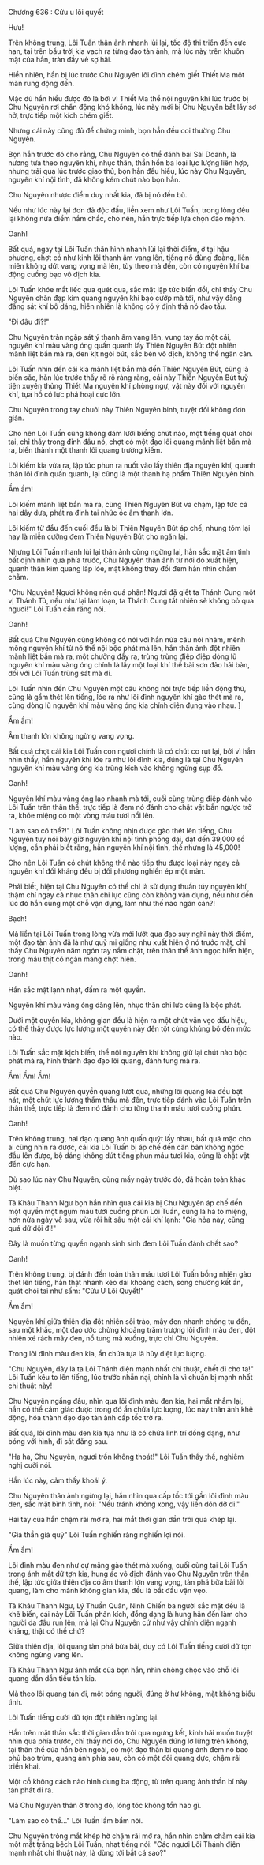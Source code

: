 




Chương 636 : Cửu u lôi quyết


Hưu!

Trên không trung, Lôi Tuấn thân ảnh nhanh lùi lại, tốc độ thi triển đến cực hạn, tại trên bầu trời kia vạch ra từng đạo tàn ảnh, mà lúc này trên khuôn mặt của hắn, tràn đầy vẻ sợ hãi.

Hiển nhiên, hắn bị lúc trước Chu Nguyên lôi đình chém giết Thiết Ma một màn rung động đến.

Mặc dù hắn hiểu được đó là bởi vì Thiết Ma thể nội nguyên khí lúc trước bị Chu Nguyên rơi chấn động khó khống, lúc này mới bị Chu Nguyên bắt lấy sơ hở, trực tiếp một kích chém giết.

Nhưng cái này cũng đủ để chứng minh, bọn hắn đều coi thường Chu Nguyên.

Bọn hắn trước đó cho rằng, Chu Nguyên có thể đánh bại Sài Doanh, là nương tựa theo nguyên khí, nhục thân, thần hồn ba loại lực lượng liên hợp, nhưng trải qua lúc trước giao thủ, bọn hắn đều hiểu, lúc này Chu Nguyên, nguyên khí nội tình, đã không kém chút nào bọn hắn.

Chu Nguyên nhược điểm duy nhất kia, đã bị nó đền bù.

Nếu như lúc này lại đơn đả độc đấu, liền xem như Lôi Tuấn, trong lòng đều lại không nửa điểm nắm chắc, cho nên, hắn trực tiếp lựa chọn đào mệnh.

Oanh!

Bất quá, ngay tại Lôi Tuấn thân hình nhanh lùi lại thời điểm, ở tại hậu phương, chợt có như kinh lôi thanh âm vang lên, tiếng nổ đùng đoàng, liên miên không dứt vang vọng mà lên, tùy theo mà đến, còn có nguyên khí ba động cuồng bạo vô địch kia.

Lôi Tuấn khóe mắt liếc qua quét qua, sắc mặt lập tức biến đổi, chỉ thấy Chu Nguyên chân đạp kim quang nguyên khí bạo cướp mà tới, như vậy đằng đằng sát khí bộ dáng, hiển nhiên là không có ý định thả nó đào tẩu.

"Đi đâu đi?!"

Chu Nguyên tràn ngập sát ý thanh âm vang lên, vung tay áo một cái, nguyên khí màu vàng óng quấn quanh lấy Thiên Nguyên Bút đột nhiên mãnh liệt bắn mà ra, đen kịt ngòi bút, sắc bén vô địch, không thể ngăn cản.

Lôi Tuấn nhìn đến cái kia mãnh liệt bắn mà đến Thiên Nguyên Bút, cũng là biến sắc, hắn lúc trước thấy rõ rõ ràng ràng, cái này Thiên Nguyên Bút tuỳ tiện xuyên thủng Thiết Ma nguyên khí phòng ngự, vật này đối với nguyên khí, tựa hồ có lực phá hoại cực lớn.

Chu Nguyên trong tay chuôi này Thiên Nguyên binh, tuyệt đối không đơn giản.

Cho nên Lôi Tuấn cũng không dám lười biếng chút nào, một tiếng quát chói tai, chỉ thấy trong đỉnh đầu nó, chợt có một đạo lôi quang mãnh liệt bắn mà ra, biến thành một thanh lôi quang trường kiếm.

Lôi kiếm kia vừa ra, lập tức phun ra nuốt vào lấy thiên địa nguyên khí, quanh thân lôi đình quấn quanh, lại cũng là một thanh hạ phẩm Thiên Nguyên binh.

Ầm ầm!

Lôi kiếm mãnh liệt bắn mà ra, cùng Thiên Nguyên Bút va chạm, lập tức cả hai dây dưa, phát ra đinh tai nhức óc âm thanh lớn.

Lôi kiếm từ đầu đến cuối đều là bị Thiên Nguyên Bút áp chế, nhưng tóm lại hay là miễn cưỡng đem Thiên Nguyên Bút cho ngăn lại.

Nhưng Lôi Tuấn nhanh lùi lại thân ảnh cũng ngừng lại, hắn sắc mặt âm tình bất định nhìn qua phía trước, Chu Nguyên thân ảnh từ nơi đó xuất hiện, quanh thân kim quang lấp lóe, mặt không thay đổi đem hắn nhìn chằm chằm.

"Chu Nguyên! Ngươi không nên quá phận! Ngươi đã giết ta Thánh Cung một vị Thánh Tử, nếu như lại làm loạn, ta Thánh Cung tất nhiên sẽ không bỏ qua ngươi!" Lôi Tuấn cắn răng nói.

Oanh!

Bất quá Chu Nguyên cũng không có nói với hắn nửa câu nói nhảm, mênh mông nguyên khí từ nó thể nội bộc phát mà lên, hắn thân ảnh đột nhiên mãnh liệt bắn mà ra, một chưởng đẩy ra, trùng trùng điệp điệp dòng lũ nguyên khí màu vàng óng chính là lấy một loại khí thế bài sơn đảo hải bàn, đối với Lôi Tuấn trùng sát mà đi.

Lôi Tuấn nhìn đến Chu Nguyên một câu không nói trực tiếp liền động thủ, cũng là gầm thét lên tiếng, lóe ra như lôi đình nguyên khí gào thét mà ra, cùng dòng lũ nguyên khí màu vàng óng kia chính diện đụng vào nhau. ]

Ầm ầm!

Âm thanh lớn không ngừng vang vọng.

Bất quá chợt cái kia Lôi Tuấn con ngươi chính là có chút co rụt lại, bởi vì hắn nhìn thấy, hắn nguyên khí lóe ra như lôi đình kia, đúng là tại Chu Nguyên nguyên khí màu vàng óng kia trùng kích vào không ngừng sụp đổ.

Oanh!

Nguyên khí màu vàng óng lao nhanh mà tới, cuối cùng trùng điệp đánh vào Lôi Tuấn trên thân thể, trực tiếp là đem nó đánh cho chật vật bắn ngược trở ra, khóe miệng có một vòng máu tươi nổi lên.

"Làm sao có thể?!" Lôi Tuấn không nhịn được gào thét lên tiếng, Chu Nguyên tuy nói bây giờ nguyên khí nội tình phóng đại, đạt đến 39,000 số lượng, cần phải biết rằng, hắn nguyên khí nội tình, thế nhưng là 45,000!

Cho nên Lôi Tuấn có chút không thể nào tiếp thu được loại này ngay cả nguyên khí đối kháng đều bị đối phương nghiền ép một màn.

Phải biết, hiện tại Chu Nguyên có thể chỉ là sử dụng thuần túy nguyên khí, thậm chí ngay cả nhục thân chi lực cũng còn không vận dụng, nếu như đến lúc đó hắn cùng một chỗ vận dụng, làm như thế nào ngăn cản?!

Bạch!

Mà liền tại Lôi Tuấn trong lòng vừa mới lướt qua đạo suy nghĩ này thời điểm, một đạo tàn ảnh đã là như quỷ mị giống như xuất hiện ở nó trước mặt, chỉ thấy Chu Nguyên năm ngón tay nắm chặt, trên thân thể ánh ngọc hiển hiện, trong máu thịt có ngân mang chợt hiện.

Oanh!

Hắn sắc mặt lạnh nhạt, đấm ra một quyền.

Nguyên khí màu vàng óng dâng lên, nhục thân chi lực cũng là bộc phát.

Dưới một quyền kia, không gian đều là hiện ra một chút vặn vẹo dấu hiệu, có thể thấy được lực lượng một quyền này đến tột cùng khủng bố đến mức nào.

Lôi Tuấn sắc mặt kịch biến, thể nội nguyên khí không giữ lại chút nào bộc phát mà ra, hình thành đạo đạo lôi quang, đánh tung mà ra.

Ầm! Ầm! Ầm!

Bất quá Chu Nguyên quyền quang lướt qua, những lôi quang kia đều bật nát, một chút lực lượng thẩm thấu mà đến, trực tiếp đánh vào Lôi Tuấn trên thân thể, trực tiếp là đem nó đánh cho từng thanh máu tươi cuồng phún.

Oanh!

Trên không trung, hai đạo quang ảnh quấn quýt lấy nhau, bất quá mặc cho ai cũng nhìn ra được, cái kia Lôi Tuấn bị áp chế đến căn bản không ngóc đầu lên được, bộ dáng không dứt tiếng phun máu tươi kia, cũng là chật vật đến cực hạn.

Dù sao lúc này Chu Nguyên, cùng mấy ngày trước đó, đã hoàn toàn khác biệt.

Tả Khâu Thanh Ngư bọn hắn nhìn qua cái kia bị Chu Nguyên áp chế đến một quyền một ngụm máu tươi cuồng phún Lôi Tuấn, cũng là há to miệng, hơn nửa ngày về sau, vừa rồi hít sâu một cái khí lạnh: "Gia hỏa này, cũng quá dữ dội đi!"

Đây là muốn từng quyền ngạnh sinh sinh đem Lôi Tuấn đánh chết sao?

Oanh!

Trên không trung, bị đánh đến toàn thân máu tươi Lôi Tuấn bỗng nhiên gào thét lên tiếng, hắn thật nhanh kéo dài khoảng cách, song chưởng kết ấn, quát chói tai như sấm: "Cửu U Lôi Quyết!"

Ầm ầm!

Nguyên khí giữa thiên địa đột nhiên sôi trào, mây đen nhanh chóng tụ đến, sau một khắc, một đạo ước chừng khoảng trăm trượng lôi đình màu đen, đột nhiên xé rách mây đen, nổ tung mà xuống, trực chỉ Chu Nguyên.

Trong lôi đình màu đen kia, ẩn chứa tựa là hủy diệt lực lượng.

"Chu Nguyên, đây là ta Lôi Thánh điện mạnh nhất chi thuật, chết đi cho ta!" Lôi Tuấn kêu to lên tiếng, lúc trước nhẫn nại, chính là vì chuẩn bị mạnh nhất chi thuật này!

Chu Nguyên ngẩng đầu, nhìn qua lôi đình màu đen kia, hai mắt nhắm lại, hắn có thể cảm giác được trong đó ẩn chứa lực lượng, lúc này thân ảnh khẽ động, hóa thành đạo đạo tàn ảnh cấp tốc trở ra.

Bất quá, lôi đình màu đen kia tựa như là có chứa linh trí đồng dạng, như bóng với hình, đi sát đằng sau.

"Ha ha, Chu Nguyên, ngươi trốn không thoát!" Lôi Tuấn thấy thế, nghiêm nghị cười nói.

Hắn lúc này, cảm thấy khoái ý.

Chu Nguyên thân ảnh ngừng lại, hắn nhìn qua cấp tốc tới gần lôi đình màu đen, sắc mặt bình tĩnh, nói: "Nếu tránh không xong, vậy liền đón đỡ đi."

Hai tay của hắn chậm rãi mở ra, hai mắt thời gian dần trôi qua khép lại.

"Giả thần giả quỷ" Lôi Tuấn nghiến răng nghiến lợi nói.

Ầm ầm!

Lôi đình màu đen như cự mãng gào thét mà xuống, cuối cùng tại Lôi Tuấn trong ánh mắt dữ tợn kia, hung ác vô địch đánh vào Chu Nguyên trên thân thể, lập tức giữa thiên địa có âm thanh lớn vang vọng, tàn phá bừa bãi lôi quang, làm cho mảnh không gian kia, đều là bắt đầu vặn vẹo.

Tả Khâu Thanh Ngư, Lý Thuần Quân, Ninh Chiến ba người sắc mặt đều là khẽ biến, cái này Lôi Tuấn phản kích, đồng dạng là hung hãn đến làm cho người da đầu run lên, mà lại Chu Nguyên cứ như vậy chính diện ngạnh kháng, thật có thể chứ?

Giữa thiên địa, lôi quang tàn phá bừa bãi, duy có Lôi Tuấn tiếng cười dữ tợn không ngừng vang lên.

Tả Khâu Thanh Ngư ánh mắt của bọn hắn, nhìn chòng chọc vào chỗ lôi quang dần dần tiêu tán kia.

Mà theo lôi quang tán đi, một bóng người, đứng ở hư không, mặt không biểu tình.

Lôi Tuấn tiếng cười dữ tợn đột nhiên ngừng lại.

Hắn trên mặt thần sắc thời gian dần trôi qua ngưng kết, kinh hãi muốn tuyệt nhìn qua phía trước, chỉ thấy nơi đó, Chu Nguyên đứng lơ lửng trên không, tại thân thể của hắn bên ngoài, có một đạo thần bí quang ảnh đem nó bao phủ bao trùm, quang ảnh phía sau, còn có một đôi quang dực, chậm rãi triển khai.

Một cỗ không cách nào hình dung ba động, từ trên quang ảnh thần bí này tán phát đi ra.

Mà Chu Nguyên thân ở trong đó, lông tóc không tổn hao gì.

"Làm sao có thể..." Lôi Tuấn lẩm bẩm nói.

Chu Nguyên tròng mắt khép hờ chậm rãi mở ra, hắn nhìn chằm chằm cái kia một mặt trắng bệch Lôi Tuấn, nhạt tiếng nói: "Các ngươi Lôi Thánh điện mạnh nhất chi thuật này, là dùng tới bắt cá sao?"




